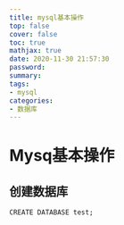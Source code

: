 ```yaml
---
title: mysql基本操作
top: false
cover: false
toc: true
mathjax: true
date: 2020-11-30 21:57:30
password:
summary:
tags:
- mysql
categories:
- 数据库
---
```


# Mysq基本操作

## 创建数据库

``` mysql
CREATE DATABASE test;
```
